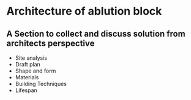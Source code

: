 # Architecture of ablution block

## A Section to collect and discuss solution from architects perspective

* Site analysis
* Draft plan
* Shape and form 
* Materials
* Building Techniques
* Lifespan

